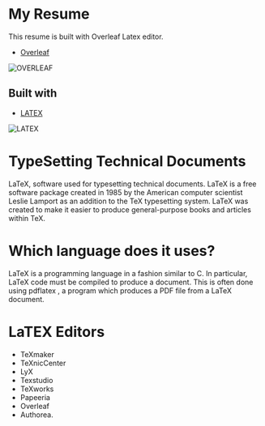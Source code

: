 # My Resume
This resume is built with Overleaf Latex editor.

- [Overleaf](https://www.overleaf.com/)

![OVERLEAF](https://user-images.githubusercontent.com/72095693/172040747-759f7d85-206c-4572-aaba-548a7fd770ea.png)

## Built with

- [LATEX](https://www.overleaf.com/)

![LATEX](https://user-images.githubusercontent.com/72095693/172040375-3b454d56-20c8-4c98-a999-b7e6f26324de.png)




# TypeSetting Technical Documents

LaTeX, software used for typesetting technical documents. LaTeX is a free software package created in 1985 by the American computer scientist Leslie Lamport as an addition to the TeX typesetting system. LaTeX was created to make it easier to produce general-purpose books and articles within TeX.

 # Which language does it uses?
LaTeX is a programming language in a fashion similar to C. In particular, LaTeX code must be compiled to produce a document. This is often done using pdflatex , a program which produces a PDF file from a LaTeX document.

# LaTEX Editors

- TeXmaker
- TeXnicCenter
- LyX
- Texstudio
- TeXworks
- Papeeria
- Overleaf
- Authorea.

